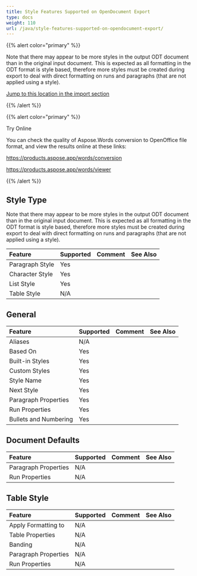 ```yaml
---
title: Style Features Supported on OpenDocument Export
type: docs
weight: 110
url: /java/style-features-supported-on-opendocument-export/
---
```


{{% alert color="primary" %}}

Note that there may appear to be more styles in the output ODT document than in the original input document. This is expected as all formatting in the ODT format is style based, therefore more styles must be created during export to deal with direct formatting on runs and paragraphs (that are not applied using a style).

[Jump to this location in the import section](/words/java/style-features-supported-on-opendocument-import/)

{{% /alert %}}

{{% alert color="primary" %}}

Try Online

You can check the quality of Aspose.Words conversion to OpenOffice file format, and view the results online at these links:

<https://products.aspose.app/words/conversion>

<https://products.aspose.app/words/viewer>

{{% /alert %}}

## **Style Type**

Note that there may appear to be more styles in the output ODT document than in the original input document. This is expected as all formatting in the ODT format is style based, therefore more styles must be created during export to deal with direct formatting on runs and paragraphs (that are not applied using a style).

|**Feature**|**Supported**|**Comment**|**See Also**|
| :- | :- | :- | :- |
|Paragraph Style|Yes| | |
|Character Style|Yes| | |
|List Style|Yes| | |
|Table Style|N/A| | |

## **General**

|**Feature**|**Supported**|**Comment**|**See Also**|
| :- | :- | :- | :- |
|Aliases|N/A| | |
|Based On|Yes| | |
|Built-in Styles|Yes| | |
|Custom Styles|Yes| | |
|Style Name|Yes| | |
|Next Style|Yes| | |
|Paragraph Properties|Yes| | |
|Run Properties|Yes| | |
|Bullets and Numbering|Yes| | |

## **Document Defaults**

|**Feature**|**Supported**|**Comment**|**See Also**|
| :- | :- | :- | :- |
|Paragraph Properties|N/A| | |
|Run Properties|N/A| | |

## **Table Style**

|**Feature**|**Supported**|**Comment**|**See Also**|
| :- | :- | :- | :- |
|Apply Formatting to|N/A| | |
|Table Properties|N/A| | |
|Banding|N/A| | |
|Paragraph Properties|N/A| | |
|Run Properties|N/A| | |


